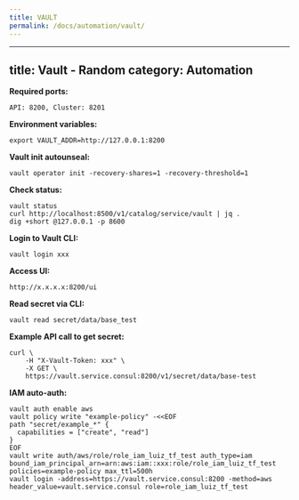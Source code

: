 ```yaml
---
title: VAULT
permalink: /docs/automation/vault/
---
```

---
title: Vault - Random
category: Automation
---

**Required ports:**
```
API: 8200, Cluster: 8201
```

**Environment variables:**
```
export VAULT_ADDR=http://127.0.0.1:8200
```

**Vault init autounseal:**
```
vault operator init -recovery-shares=1 -recovery-threshold=1
```

**Check status:**
```
vault status
curl http://localhost:8500/v1/catalog/service/vault | jq .
dig +short @127.0.0.1 -p 8600
```

**Login to Vault CLI:**
```
vault login xxx
```

**Access UI:**
```
http://x.x.x.x:8200/ui
```

**Read secret via CLI:**
```
vault read secret/data/base_test
```

**Example API call to get secret:**
```
curl \
    -H "X-Vault-Token: xxx" \
    -X GET \
    https://vault.service.consul:8200/v1/secret/data/base-test
```

**IAM auto-auth:**
```
vault auth enable aws
vault policy write "example-policy" -<<EOF
path "secret/example_*" {
  capabilities = ["create", "read"]
}
EOF
vault write auth/aws/role/role_iam_luiz_tf_test auth_type=iam bound_iam_principal_arn=arn:aws:iam::xxx:role/role_iam_luiz_tf_test  policies=example-policy max_ttl=500h
vault login -address=https://vault.service.consul:8200 -method=aws header_value=vault.service.consul role=role_iam_luiz_tf_test
```
